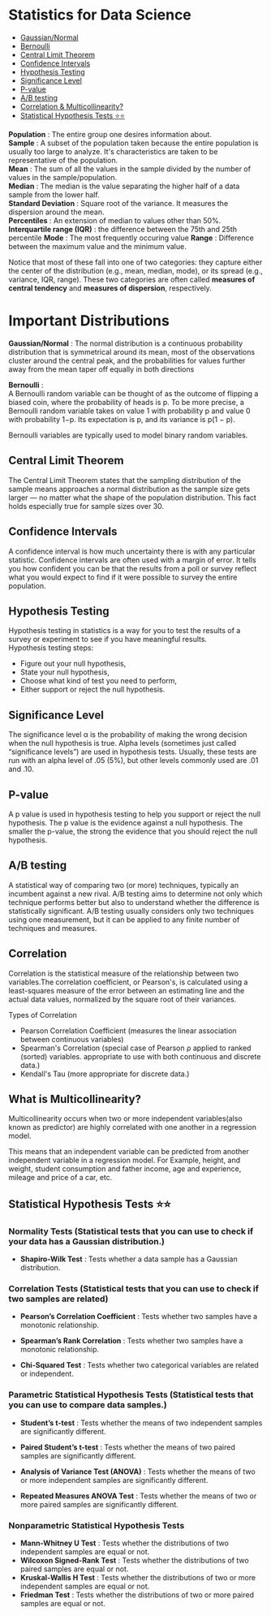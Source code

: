 # Statistics for Data Science
* [Gaussian/Normal](#a)
* [Bernoulli](#b)
* [Central Limit Theorem](#c)
* [Confidence Intervals](#d)
* [Hypothesis Testing](#e)
* [Significance Level](#f)
* [P-value](#g)
* [A/B testing](#h)
* [Correlation &  Multicollinearity?](#i)
* [Statistical Hypothesis Tests :star::star:](#j)






**Population** : The entire group one desires information about.<br>
**Sample** : A subset of the population taken because the entire population is usually too large to analyze. It's 
characteristics are taken to be representative of the population.</br>
**Mean** : The sum of all the values in the sample divided by the number of values in the sample/population.</br>
**Median** : The median is the value separating the higher half of a data sample from the lower half.</br>
**Standard Deviation** : Square root of the variance. It measures the dispersion around the mean.</br>
**Percentiles** :  An extension of median to values other than 50%. </br> 
**Interquartile range (IQR)** : the difference between the 75th and 25th percentile
**Mode** : The most frequently occuring value
**Range** : Difference between the maximum value and the minimum value.

Notice that most of these fall into one of two categories: they capture either the center of the distribution (e.g., mean, median, mode), or its spread (e.g., variance, IQR, range). These two categories are often called **measures of central tendency** and **measures of dispersion**, respectively.

# Important Distributions <a name="a"></br>
 
**Gaussian/Normal** : The normal distribution is a continuous probability distribution that is symmetrical around its mean, most of the observations cluster around the central peak, and the probabilities for values further away from the mean taper off equally in both directions
  
**Bernoulli** :<a name="b"></br> A Bernoulli random variable can be thought of as the outcome of flipping a biased coin, where the probability of heads is p. To be more precise, a Bernoulli random variable takes on value 1 with probability p and value 0 with probability 1−p. Its expectation is p, and its variance is p(1 − p).

Bernoulli variables are typically used to model binary random variables.
## Central Limit Theorem <a name="c"></br>

The Central Limit Theorem states that the sampling distribution of the sample means approaches a normal distribution as the sample size gets larger — no matter what the shape of the population distribution. This fact holds especially true for sample sizes over 30.

## Confidence Intervals <a name="d"></br>

A confidence interval is how much uncertainty there is with any particular statistic. Confidence intervals are often used with a margin of error. It tells you how confident you can be that the results from a poll or survey reflect what you would expect to find if it were possible to survey the entire population. 

## Hypothesis Testing <a name="e"></br>

Hypothesis testing in statistics is a way for you to test the results of a survey or experiment to see if you have meaningful results. <br>
Hypothesis testing steps:

* Figure out your null hypothesis,
* State your null hypothesis,
* Choose what kind of test you need to perform,
* Either support or reject the null hypothesis.

## Significance Level <a name="f"></br>

The significance level α is the probability of making the wrong decision when the null hypothesis is true. Alpha levels (sometimes just called “significance levels”) are used in hypothesis tests. Usually, these tests are run with an alpha level of .05 (5%), but other levels commonly used are .01 and .10.

## P-value <a name="g"></br>

A p value is used in hypothesis testing to help you support or reject the null hypothesis. The p value is the evidence against a null hypothesis. The smaller the p-value, the strong the evidence that you should reject the null hypothesis.

## A/B testing <a name="h"></br>

A statistical way of comparing two (or more) techniques, typically an incumbent against a new rival. A/B testing aims to determine not only which technique performs better but also to understand whether the difference is statistically significant. A/B testing usually considers only two techniques using one measurement, but it can be applied to any finite number of techniques and measures.

## Correlation <a name="i"></br>

Correlation is the statistical measure of the relationship between two variables.The correlation coefficient, or Pearson's, is calculated using a least-squares measure of the error between an estimating line and the actual data values, normalized by the square root of their variances.

Types of Correlation

* Pearson Correlation Coefficient (measures the linear association between continuous variables)
* Spearman's Correlation (special case of Pearson ρ applied to ranked (sorted) variables. appropriate to use with both continuous and discrete data.) 
* Kendall's Tau (more appropriate for discrete data.)

## What is Multicollinearity?
  Multicollinearity occurs when two or more independent variables(also known as predictor) are highly correlated with one another in a regression model.

This means that an independent variable can be predicted from another independent variable in a regression model. For Example, height, and weight, student consumption and father income, age and experience, mileage and price of a car, etc.



## Statistical Hypothesis Tests :star::star: <a name="j"></br>

 ### Normality Tests (Statistical tests that you can use to check if your data has a Gaussian distribution.)
  * **Shapiro-Wilk Test** : Tests whether a data sample has a Gaussian distribution.</br>
  
 ### Correlation Tests (Statistical tests that you can use to check if two samples are related)
 
  * **Pearson’s Correlation Coefficient** : Tests whether two samples have a monotonic relationship. </br>
   
  * **Spearman’s Rank Correlation** : Tests whether two samples have a monotonic relationship.</br>
   
  * **Chi-Squared Test** : Tests whether two categorical variables are related or independent.</br>
   
 ### Parametric Statistical Hypothesis Tests (Statistical tests that you can use to compare data samples.)
 
  * **Student’s t-test** : Tests whether the means of two independent samples are significantly different.</br>
  
  * **Paired Student’s t-test** : Tests whether the means of two paired samples are significantly different.</br>
   
  * **Analysis of Variance Test (ANOVA)** : Tests whether the means of two or more independent samples are significantly different.
   
  * **Repeated Measures ANOVA Test** : Tests whether the means of two or more paired samples are significantly different.
  
  ### Nonparametric Statistical Hypothesis Tests
  
   * **Mann-Whitney U Test** : Tests whether the distributions of two independent samples are equal or not.
   * **Wilcoxon Signed-Rank Test** : Tests whether the distributions of two paired samples are equal or not.
   * **Kruskal-Wallis H Test** : Tests whether the distributions of two or more independent samples are equal or not.
   * **Friedman Test** : Tests whether the distributions of two or more paired samples are equal or not.



